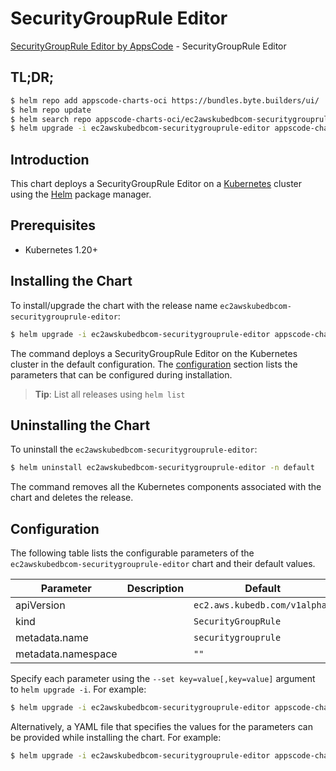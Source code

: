 # SecurityGroupRule Editor

[SecurityGroupRule Editor by AppsCode](https://appscode.com) - SecurityGroupRule Editor

## TL;DR;

```bash
$ helm repo add appscode-charts-oci https://bundles.byte.builders/ui/
$ helm repo update
$ helm search repo appscode-charts-oci/ec2awskubedbcom-securitygrouprule-editor --version=v0.12.0
$ helm upgrade -i ec2awskubedbcom-securitygrouprule-editor appscode-charts-oci/ec2awskubedbcom-securitygrouprule-editor -n default --create-namespace --version=v0.12.0
```

## Introduction

This chart deploys a SecurityGroupRule Editor on a [Kubernetes](http://kubernetes.io) cluster using the [Helm](https://helm.sh) package manager.

## Prerequisites

- Kubernetes 1.20+

## Installing the Chart

To install/upgrade the chart with the release name `ec2awskubedbcom-securitygrouprule-editor`:

```bash
$ helm upgrade -i ec2awskubedbcom-securitygrouprule-editor appscode-charts-oci/ec2awskubedbcom-securitygrouprule-editor -n default --create-namespace --version=v0.12.0
```

The command deploys a SecurityGroupRule Editor on the Kubernetes cluster in the default configuration. The [configuration](#configuration) section lists the parameters that can be configured during installation.

> **Tip**: List all releases using `helm list`

## Uninstalling the Chart

To uninstall the `ec2awskubedbcom-securitygrouprule-editor`:

```bash
$ helm uninstall ec2awskubedbcom-securitygrouprule-editor -n default
```

The command removes all the Kubernetes components associated with the chart and deletes the release.

## Configuration

The following table lists the configurable parameters of the `ec2awskubedbcom-securitygrouprule-editor` chart and their default values.

|     Parameter      | Description |                 Default                  |
|--------------------|-------------|------------------------------------------|
| apiVersion         |             | <code>ec2.aws.kubedb.com/v1alpha1</code> |
| kind               |             | <code>SecurityGroupRule</code>           |
| metadata.name      |             | <code>securitygrouprule</code>           |
| metadata.namespace |             | <code>""</code>                          |


Specify each parameter using the `--set key=value[,key=value]` argument to `helm upgrade -i`. For example:

```bash
$ helm upgrade -i ec2awskubedbcom-securitygrouprule-editor appscode-charts-oci/ec2awskubedbcom-securitygrouprule-editor -n default --create-namespace --version=v0.12.0 --set apiVersion=ec2.aws.kubedb.com/v1alpha1
```

Alternatively, a YAML file that specifies the values for the parameters can be provided while
installing the chart. For example:

```bash
$ helm upgrade -i ec2awskubedbcom-securitygrouprule-editor appscode-charts-oci/ec2awskubedbcom-securitygrouprule-editor -n default --create-namespace --version=v0.12.0 --values values.yaml
```
